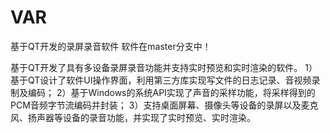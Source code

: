 # VAR
基于QT开发的录屏录音软件
软件在master分支中！

基于QT开发了具有多设备录屏录音功能并支持实时预览和实时渲染的软件。
1）基于QT设计了软件UI操作界面，利用第三方库实现写文件的日志记录、音视频录制及编码；
2）基于Windows的系统API实现了声音的采样功能，将采样得到的PCM音频字节流编码并封装；
3）支持桌面屏幕、摄像头等设备的录屏以及麦克风、扬声器等设备的录音功能，并实现了实时预览、实时渲染。
